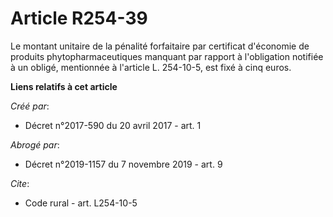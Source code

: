 # Article R254-39

Le montant unitaire de la pénalité forfaitaire par certificat d'économie de produits phytopharmaceutiques manquant par
rapport à l'obligation notifiée à un obligé, mentionnée à l'article L. 254-10-5, est fixé à cinq euros.

**Liens relatifs à cet article**

_Créé par_:

  - Décret n°2017-590 du 20 avril 2017 - art. 1

_Abrogé par_:

  - Décret n°2019-1157 du 7 novembre 2019 - art. 9

_Cite_:

  - Code rural - art. L254-10-5
